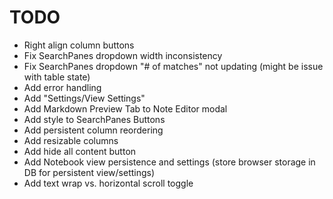# TODO

- Right align column buttons
- Fix SearchPanes dropdown width inconsistency
- Fix SearchPanes dropdown "# of matches" not updating (might be issue with table state)
- Add error handling
- Add "Settings/View Settings"
- Add Markdown Preview Tab to Note Editor modal
- Add style to SearchPanes Buttons
- Add persistent column reordering
- Add resizable columns
- Add hide all content button
- Add Notebook view persistence and settings (store browser storage in DB for persistent view/settings)
- Add text wrap vs. horizontal scroll toggle